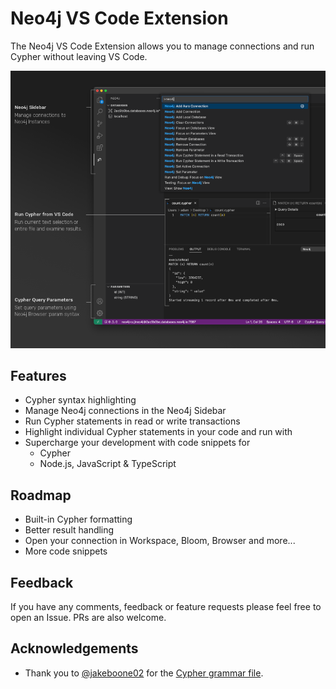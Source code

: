 # Neo4j VS Code Extension

The Neo4j VS Code Extension allows you to manage connections and run Cypher without leaving VS Code.

![Extension Screenshot](docs/screenshot.png)

## Features

* Cypher syntax highlighting
* Manage Neo4j connections in the Neo4j Sidebar
* Run Cypher statements in read or write transactions
* Highlight individual Cypher statements in your code and run with
* Supercharge your development with code snippets for
  * Cypher
  * Node.js, JavaScript & TypeScript

## Roadmap

* Built-in Cypher formatting
* Better result handling
* Open your connection in Workspace, Bloom, Browser and more...
* More code snippets


<!-- ## Release Notes

Users appreciate release notes as you update your extension.

### 1.0.0 -->


## Feedback

If you have any comments, feedback or feature requests please feel free to open an Issue.  PRs are also welcome.


## Acknowledgements

* Thank you to [@jakeboone02](https://github.com/jakeboone02) for the [Cypher grammar file](./cypher/cypher.tmLanguage).
